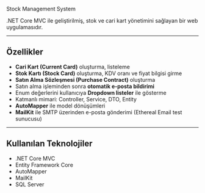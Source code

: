Stock Management System

.NET Core MVC ile geliştirilmiş, stok ve cari kart yönetimini sağlayan bir web uygulamasıdır. 

---

## Özellikler

-  **Cari Kart (Current Card)** oluşturma, listeleme
-  **Stok Kartı (Stock Card)** oluşturma, KDV oranı ve fiyat bilgisi girme
-  **Satın Alma Sözleşmesi (Purchase Contract)** oluşturma
-  Satın alma işleminden sonra **otomatik e-posta bildirimi**
-  Enum değerlerini kullanıcıya **Dropdown listeler** ile gösterme
-  Katmanlı mimari: Controller, Service, DTO, Entity
-  **AutoMapper** ile model dönüşümleri
-  **MailKit** ile SMTP üzerinden e-posta gönderimi (Ethereal Email test sunucusu)

---

## Kullanılan Teknolojiler

- .NET Core MVC
- Entity Framework Core
- AutoMapper
- MailKit
- SQL Server

